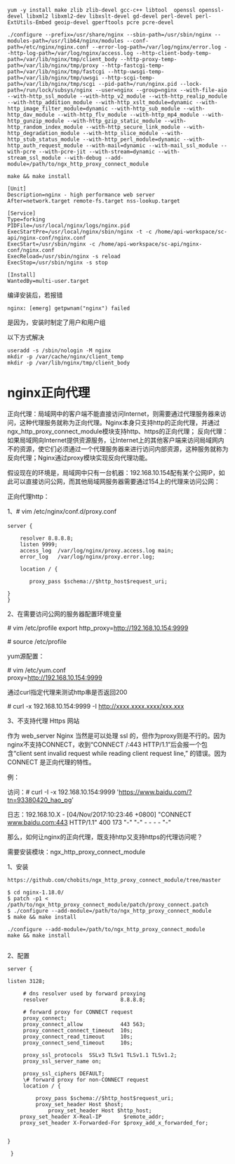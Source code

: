 ```
yum -y install make zlib zlib-devel gcc-c++ libtool  openssl openssl-devel libxml2 libxml2-dev libxslt-devel gd-devel perl-devel perl-ExtUtils-Embed geoip-devel gperftools pcre pcre-devel
```

```
./configure --prefix=/usr/share/nginx --sbin-path=/usr/sbin/nginx --modules-path=/usr/lib64/nginx/modules --conf-path=/etc/nginx/nginx.conf --error-log-path=/var/log/nginx/error.log --http-log-path=/var/log/nginx/access.log --http-client-body-temp-path=/var/lib/nginx/tmp/client_body --http-proxy-temp-path=/var/lib/nginx/tmp/proxy --http-fastcgi-temp-path=/var/lib/nginx/tmp/fastcgi --http-uwsgi-temp-path=/var/lib/nginx/tmp/uwsgi --http-scgi-temp-path=/var/lib/nginx/tmp/scgi --pid-path=/run/nginx.pid --lock-path=/run/lock/subsys/nginx --user=nginx --group=nginx --with-file-aio --with-http_ssl_module --with-http_v2_module --with-http_realip_module --with-http_addition_module --with-http_xslt_module=dynamic --with-http_image_filter_module=dynamic --with-http_sub_module --with-http_dav_module --with-http_flv_module --with-http_mp4_module --with-http_gunzip_module --with-http_gzip_static_module --with-http_random_index_module --with-http_secure_link_module --with-http_degradation_module --with-http_slice_module --with-http_stub_status_module --with-http_perl_module=dynamic --with-http_auth_request_module --with-mail=dynamic --with-mail_ssl_module --with-pcre --with-pcre-jit --with-stream=dynamic --with-stream_ssl_module --with-debug --add-module=/path/to/ngx_http_proxy_connect_module
```

```
make && make install
```

```
[Unit]
Description=nginx - high performance web server
After=network.target remote-fs.target nss-lookup.target

[Service]
Type=forking
PIDFile=/usr/local/nginx/logs/nginx.pid
ExecStartPre=/usr/local/nginx/sbin/nginx -t -c /home/api-workspace/sc-api/nginx-conf/nginx.conf
ExecStart=/usr/sbin/nginx -c /home/api-workspace/sc-api/nginx-conf/nginx.conf
ExecReload=/usr/sbin/nginx -s reload
ExecStop=/usr/sbin/nginx -s stop

[Install]
WantedBy=multi-user.target
```

编译安装后，若报错

```
nginx: [emerg] getpwnam("nginx") failed
```

是因为，安装时制定了用户和用户组

以下方式解决

```
useradd -s /sbin/nologin -M nginx
mkdir -p /var/cache/nginx/client_temp
mkdir -p /var/lib/nginx/tmp/client_body
```



# nginx正向代理

 

正向代理：局域网中的客户端不能直接访问Internet，则需要通过代理服务器来访问，这种代理服务就称为正向代理。Nginx本身只支持http的正向代理，并通过ngx_http_proxy_connect_module模块支持http、https的正向代理；
反向代理：如果局域网向Internet提供资源服务，让Internet上的其他客户端来访问局域网内不的资源，使它们必须通过一个代理服务器来进行访问内部资源，这种服务就称为反向代理；Nginx通过proxy模块实现反向代理功能。

假设现在的环境是，局域网中只有一台机器：192.168.10.154配有某个公网IP，如此可以直接访问公网，而其他局域网服务器需要通过154上的代理来访问公网： 

正向代理http：

1、# vim /etc/nginx/conf.d/proxy.conf

```
server {　　

    resolver 8.8.8.8; 
    listen 9999;
    access_log  /var/log/nginx/proxy.access.log main;
    error_log   /var/log/nginx/proxy.error.log;

    location / {

       proxy_pass $schema://$http_host$request_uri;
    
}
}
```

2、在需要访问公网的服务器配置环境变量

\# vim /etc/profile
export http_proxy=http://192.168.10.154:9999

\# source /etc/profile

 

yum源配置：

\# vim /etc/yum.conf   
proxy=http://192.168.10.154:9999

 

通过curl指定代理来测试http串是否返回200

\# curl -x 192.168.10.154:9999 -I http://xxxx.xxxx.xxxx/xxx.xxx

 

3、不支持代理 Https 网站

作为 web_server Nginx 当然是可以处理 ssl  的，但作为proxy则是不行的。因为nginx不支持CONNECT，收到“CONNECT /:443  HTTP/1.1”后会报一个包含“client sent invalid request while reading client  request line,” 的错误。因为 CONNECT 是正向代理的特性。

例：

访问：# curl -I -x 192.168.10.154:9999 'https://www.baidu.com/?tn=93380420_hao_pg'

日志：192.168.10.X - [04/Nov/2017:10:23:46 +0800] "CONNECT www.baidu.com:443 HTTP/1.1" 400 173 "-" "-" - - - - "-"

 

那么，如何让nginx的正向代理，既支持http又支持https的代理访问呢？

需要安装模块：ngx_http_proxy_connect_module

1、安装

```
https://github.com/chobits/ngx_http_proxy_connect_module/tree/master

$ cd nginx-1.18.0/
$ patch -p1 < /path/to/ngx_http_proxy_connect_module/patch/proxy_connect.patch
$ ./configure --add-module=/path/to/ngx_http_proxy_connect_module
$ make && make install
```



```
./configure --add-module=/path/to/ngx_http_proxy_connect_module
make && make install
 
```

2、配置


```
server {

listen 3128;

     # dns resolver used by forward proxying
     resolver                       8.8.8.8;

     # forward proxy for CONNECT request
     proxy_connect;
     proxy_connect_allow            443 563;
     proxy_connect_connect_timeout  10s;
     proxy_connect_read_timeout     10s;
     proxy_connect_send_timeout     10s;
     
     proxy_ssl_protocols  SSLv3 TLSv1 TLSv1.1 TLSv1.2;
     proxy_ssl_server_name on;

     proxy_ssl_ciphers DEFAULT;
     \# forward proxy for non-CONNECT request
     location / {

         proxy_pass $schema://$http_host$request_uri;
         proxy_set_header Host $host;
             proxy_set_header Host $http_host;
    proxy_set_header X-Real-IP       $remote_addr;
    proxy_set_header X-Forwarded-For $proxy_add_x_forwarded_for;
     

}

 }
```